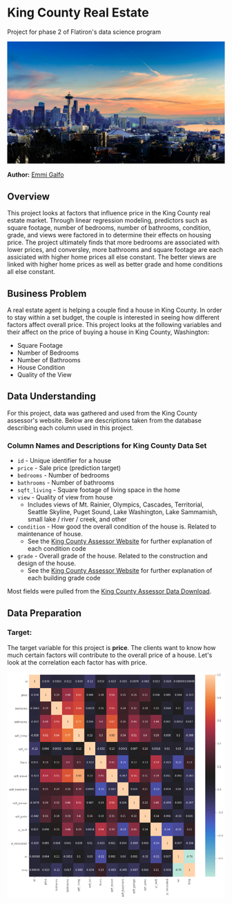 # King County Real Estate 
Project for phase 2 of Flatiron's data science program


![seattle sky line](./Photos/Seattle-Skyline2.jpeg)

**Author:** [Emmi Galfo](mailto:emmi.galfo@gmail.com)

## Overview 

This project looks at factors that influence price in the King County real estate market. Through linear regression modeling, predictors such as square footage, number of bedrooms, number of bathrooms, condition, grade, and views were factored in to determine their effects on housing price. The project ultimately finds that more bedrooms are associated with lower prices, and conversley, more bathrooms and square footage are each assiciated with higher home prices all else constant.  The better views are linked with higher home prices as well as better grade and home conditions all else constant. 

## Business Problem

A real estate agent is helping a couple find a house in King County. In order to stay within a set budget, the couple is interested in seeing how different factors affect overall price. This project looks at the following variables and their affect on the price of buying a house in King County, Washington:
*  Square Footage
*  Number of Bedrooms
*  Number of Bathrooms
*  House Condition 
*  Quality of the View

## Data Understanding

For this project, data was gathered and used from the King County assessor's website. Below are descriptions taken from the database describing each column used in this project.  

### Column Names and Descriptions for King County Data Set

* `id` - Unique identifier for a house
* `price` - Sale price (prediction target)
* `bedrooms` - Number of bedrooms
* `bathrooms` - Number of bathrooms
* `sqft_living` - Square footage of living space in the home
* `view` - Quality of view from house
  * Includes views of Mt. Rainier, Olympics, Cascades, Territorial, Seattle Skyline, Puget Sound, Lake Washington, Lake Sammamish, small lake / river / creek, and other
* `condition` - How good the overall condition of the house is. Related to maintenance of house.
  * See the [King County Assessor Website](https://info.kingcounty.gov/assessor/esales/Glossary.aspx?type=r) for further explanation of each condition code
* `grade` - Overall grade of the house. Related to the construction and design of the house.
  * See the [King County Assessor Website](https://info.kingcounty.gov/assessor/esales/Glossary.aspx?type=r) for further explanation of each building grade code

Most fields were pulled from the [King County Assessor Data Download](https://info.kingcounty.gov/assessor/DataDownload/default.aspx).

## Data Preparation

### Target: 
The target variable for this project is __price__. The clients want to know how much certain factors will contribute to the overall price of a house. 
Let's look at the correlation each factor has with price. 

![Heatmap of correlations](./Photos/heatmap.png)
